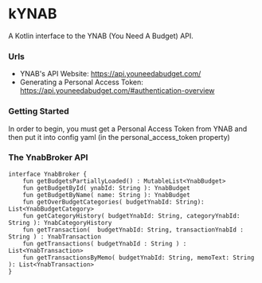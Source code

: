 # kYNAB
A Kotlin interface to the YNAB (You Need A Budget) API.

### Urls

* YNAB's API Website: https://api.youneedabudget.com/
* Generating a Personal Access Token: https://api.youneedabudget.com/#authentication-overview

### Getting Started

In order to begin, you must get a Personal Access Token from YNAB and then put it into config yaml (in the personal_access_token property)

### The YnabBroker API

```
interface YnabBroker {
    fun getBudgetsPartiallyLoaded() : MutableList<YnabBudget>
    fun getBudgetById( ynabId: String ): YnabBudget
    fun getBudgetByName( name: String ): YnabBudget
    fun getOverBudgetCategories( budgetYnabId: String): List<YnabBudgetCategory>
    fun getCategoryHistory( budgetYnabId: String, categoryYnabId: String ): YnabCategoryHistory
    fun getTransaction(  budgetYnabId: String, transactionYnabId : String ) : YnabTransaction
    fun getTransactions( budgetYnabId : String ) : List<YnabTransaction>
    fun getTransactionsByMemo( budgetYnabId: String, memoText: String ): List<YnabTransaction>
}
```
